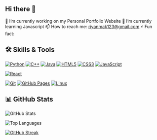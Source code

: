 ## Hi there 👋


  🔭 I’m currently working on my Personal Portfolio Website
  🌱 I’m currently learning Javascript
  📫 How to reach me: riyanmak123@gmail.com
  ⚡ Fun fact: 



## 🛠️ Skills & Tools


<!-- Programming Languages -->
[![Python](https://img.shields.io/badge/Python-3776AB?style=for-the-badge&logo=python&logoColor=white)](https://www.python.org/) 
[![C++](https://img.shields.io/badge/C++-00599C?style=for-the-badge&logo=cplusplus&logoColor=white)](https://isocpp.org/)
[![Java](https://img.shields.io/badge/Java-ED8B00?style=for-the-badge&logo=openjdk&logoColor=white)](https://www.java.com/)
[![HTML5](https://img.shields.io/badge/HTML5-E34F26?style=for-the-badge&logo=html5&logoColor=white)](https://developer.mozilla.org/en-US/docs/Web/HTML)
[![CSS3](https://img.shields.io/badge/CSS3-1572B6?style=for-the-badge&logo=css3&logoColor=white)](https://developer.mozilla.org/en-US/docs/Web/CSS)
[![JavaScript](https://img.shields.io/badge/JavaScript-F7DF1E?style=for-the-badge&logo=javascript&logoColor=black)](https://developer.mozilla.org/en-US/docs/Web/JavaScript)

<!-- Frameworks -->
[![React](https://img.shields.io/badge/React-20232A?style=for-the-badge&logo=react&logoColor=61DAFB)](https://reactjs.org/)

<!-- Tools & Platforms -->
[![Git](https://img.shields.io/badge/Git-F05032?style=for-the-badge&logo=git&logoColor=white)](https://git-scm.com/)
[![GitHub Pages](https://img.shields.io/badge/GitHub_Pages-100000?style=for-the-badge&logo=github&logoColor=white)](https://pages.github.com/)
[![Linux](https://img.shields.io/badge/Linux-FCC624?style=for-the-badge&logo=linux&logoColor=black)](https://www.linux.org/)



## 📊 GitHub Stats

![GitHub Stats](https://github-readme-stats.vercel.app/api?username=RiyanMak&theme=radical&show_icons=true)

![Top Languages](https://github-readme-stats.vercel.app/api/top-langs/?username=RiyanMak&layout=compact&theme=radical)

[![GitHub Streak](https://streak-stats.demolab.com/?user=RiyanMak&theme=dark)](https://git.io/streak-stats)



